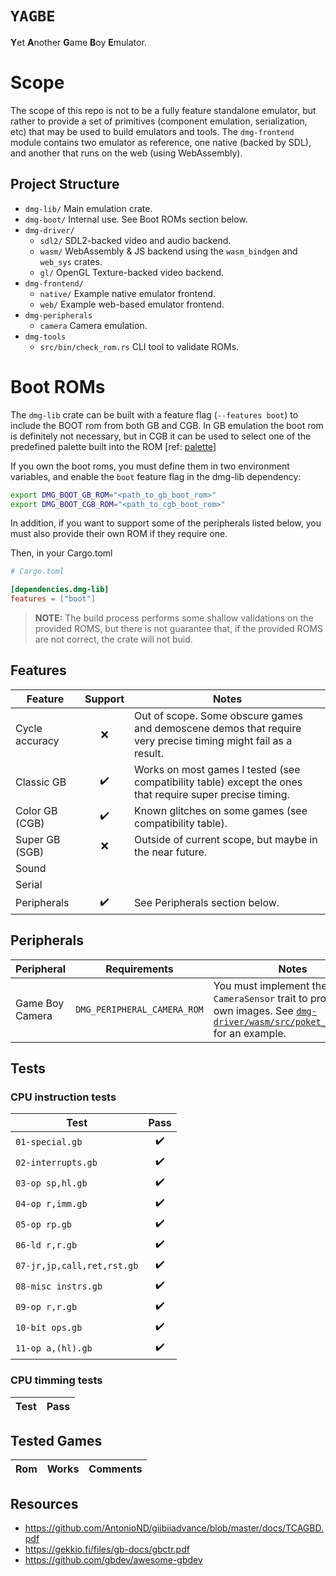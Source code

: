 # `YAGBE`
**Y**et **A**nother **G**ame **B**oy **E**mulator.

# Scope

The scope of this repo is not to be a fully feature standalone emulator, but rather to provide a set of primitives
(component emulation, serialization, etc) that may be used to build emulators and tools. The `dmg-frontend` module
contains two emulator as reference, one native (backed by SDL), and another that runs on the web (using WebAssembly).

## Project Structure

- `dmg-lib/` Main emulation crate.
- `dmg-boot/` Internal use. See Boot ROMs section below.
- `dmg-driver/`
    * `sdl2/` SDL2-backed video and audio backend.
    * `wasm/` WebAssembly & JS backend using the `wasm_bindgen` and `web_sys` crates.
    * `gl/` OpenGL Texture-backed video backend.
- `dmg-frontend/`
    * `native/` Example native emulator frontend.
    * `web/` Example web-based emulator frontend.
- `dmg-peripherals`
    * `camera` Camera emulation.
- `dmg-tools`
    * `src/bin/check_rom.rs` CLI tool to validate ROMs.

# Boot ROMs

The `dmg-lib` crate can be built with a feature flag (`--features boot`) to include the BOOT rom from both GB and CGB.
In GB emulation the boot rom is definitely not necessary, but in CGB it can be used to select one of the predefined
palette built into the ROM \[ref: [palette]\]

[palette]: https://www.reddit.com/r/nintendo/comments/43hzdo/til_the_color_palette_of_the_game_boy_color_can/

If you own the boot roms, you must define them in two environment variables, and enable the `boot` feature flag in the
dmg-lib dependency:

```bash
export DMG_BOOT_GB_ROM="<path_to_gb_boot_rom>"
export DMG_BOOT_CGB_ROM="<path_to_cgb_boot_rom>"
```

In addition, if you want to support some of the peripherals listed below, you must also provide their own ROM if they
require one.

Then, in your Cargo.toml

```toml
# Cargo.toml

[dependencies.dmg-lib]
features = ["boot"]
```

> **NOTE:** The build process performs some shallow validations on the provided ROMS, but there is not guarantee that, if
> the provided ROMS are not correct, the crate will not buid.

## Features

| Feature        | Support | Notes
| -------------- | :-----: | ---
| Cycle accuracy | ❌      | Out of scope. Some obscure games and demoscene demos that require very precise timing might fail as a result.
| Classic GB     | ✔️       | Works on most games I tested (see compatibility table) except the ones that require super precise timing.
| Color GB (CGB) | ✔️       | Known glitches on some games (see compatibility table).
| Super GB (SGB) | ❌      | Outside of current scope, but maybe in the near future.
| Sound          |         |
| Serial         |         |
| Peripherals    | ✔️       | See Peripherals section below.


## Peripherals

| Peripheral      | Requirements                | Notes 
| ---             | ---                         | ---
| Game Boy Camera | `DMG_PERIPHERAL_CAMERA_ROM` | You must implement the `CameraSensor` trait to provide your own images. See [`dmg-driver/wasm/src/poket_camera.rs`] for an example.

[`dmg-driver/wasm/src/poket_camera.rs`]: dmg-driver/wasm/src/poket_camera.rs

## Tests

### CPU instruction tests

| Test                       | Pass
| -------------------------- | :---:
| `01-special.gb`            | ✔️
| `02-interrupts.gb`         | ✔️
| `03-op sp,hl.gb`           | ✔️
| `04-op r,imm.gb`           | ✔️
| `05-op rp.gb`              | ✔️
| `06-ld r,r.gb`             | ✔️
| `07-jr,jp,call,ret,rst.gb` | ✔️
| `08-misc instrs.gb`        | ✔️
| `09-op r,r.gb`             | ✔️
| `10-bit ops.gb`            | ✔️
| `11-op a,(hl).gb`          | ✔️

### CPU timming tests

| Test | Pass
| ---- | :---:

## Tested Games

| Rom | Works | Comments
| --- | ----- | ---

## Resources

- https://github.com/AntonioND/giibiiadvance/blob/master/docs/TCAGBD.pdf
- https://gekkio.fi/files/gb-docs/gbctr.pdf
- https://github.com/gbdev/awesome-gbdev
